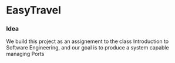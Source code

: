 # EasyTravel

### Idea

We build this project as an assignement to the class Introduction to Software Engineering, and our goal is to produce a system capable managing Ports 


